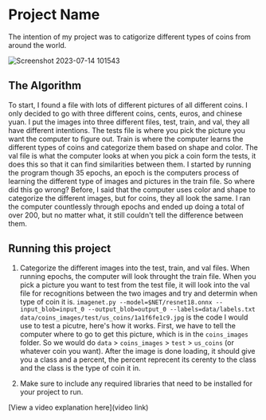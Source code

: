 # Project Name

The intention of my project was to catigorize different types of coins from around the world.

![Screenshot 2023-07-14 101543](https://github.com/GraysonFischer/Coin-Detection/assets/139392197/9005cb24-decf-445a-9ed9-50c0fefb4dc6)

## The Algorithm

To start, I found a file with lots of different pictures of all different coins. I only decided to go with three different coins, cents, euros, and chinese yuan. I put the images into three different files, test, train, and val, they all have different intentions. The tests file is where you pick the picture you want the computer to figure out. Train is where the computer learns the different types of coins and categorize them based on shape and color. The val file is what the computer looks at when you pick a coin form the tests, it does this so that it can find similarities between them. I started by running the program though 35 epochs, an epoch is the computers process of learning the different type of images and pictures in the train file. So where did this go wrong? Before, I said that the computer uses color and shape to categorize the different images, but for coins, they all look the same. I ran the computer countlessly through epochs and ended up doing a total of over 200, but no matter what, it still couldn't tell the difference between them.

## Running this project

1. Categorize the different images into the test, train, and val files. When running epochs, the computer will look throught the train file. When you pick a picture you want to test from the test file, it will look into the val file for recognitions between the two images and try and determin when type of coin it is. `imagenet.py --model=$NET/resnet18.onnx --input_blob=input_0 --output_blob=output_0 --labels=data/labels.txt data/coins_images/test/us_coins/1a1f6fe1c9.jpg` is the code I would use to test a picutre, here's how it works. First, we have to tell the computer where to go to get this picture, which is in the `coins_images` folder. So we would do `data` > `coins_images` > `test` > `us_coins` (or whatever coin you want). After the image is done loading, it should give you a class and a percent, the percent reprecent its cerenty to the class and the class is the type of coin it in.

2. Make sure to include any required libraries that need to be installed for your project to run.

[View a video explanation here](video link)
